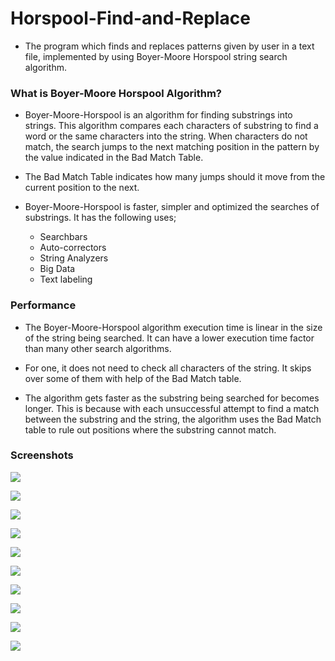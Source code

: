 # Horspool-Find-and-Replace
* The program which finds and replaces patterns given by user in a text file, implemented by using Boyer-Moore Horspool string search algorithm.

### What is Boyer-Moore Horspool Algorithm?
* Boyer-Moore-Horspool is an algorithm for finding substrings into strings. This algorithm compares each characters of substring to find a word or the same characters into the string. When characters do not match, the search jumps to the next matching position in the pattern by the value indicated in the Bad Match Table.

* The Bad Match Table indicates how many jumps should it move from the current position to the next.

* Boyer-Moore-Horspool is faster, simpler and optimized the searches of substrings. It has the following uses;
    * Searchbars
    * Auto-correctors
    * String Analyzers
    * Big Data
    * Text labeling

### Performance
* The Boyer-Moore-Horspool algorithm execution time is linear in the size of the string being searched. It can have a lower execution time factor than many other search algorithms.

* For one, it does not need to check all characters of the string. It skips over some of them with help of the Bad Match table.

* The algorithm gets faster as the substring being searched for becomes longer. This is because with each unsuccessful attempt to find a match between the substring and the string, the algorithm uses the Bad Match table to rule out positions where the substring cannot match.

### Screenshots
![](https://i.imgur.com/6jkQj4y.png)

![](https://i.imgur.com/1KiTZu3.png)

![](https://i.imgur.com/10vULJm.png)

![](https://i.imgur.com/0L7dKLr.png)

![](https://i.imgur.com/h2aK0KQ.png)

![](https://i.imgur.com/tHuX7ac.png)

![](https://i.imgur.com/uLRy496.png)

![](https://i.imgur.com/5WkSt3s.png)

![](https://i.imgur.com/BPQVige.png)

![](https://i.imgur.com/3G8QCfn.png)
